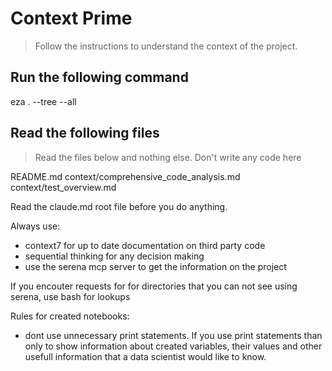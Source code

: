 # Context Prime
> Follow the instructions to understand the context of the project.

## Run the following command

eza . --tree --all

## Read the following files
> Read the files below and nothing else.
> Don't write any code here

README.md
context/comprehensive_code_analysis.md
context/test_overview.md

Read the claude.md root file before you do anything.

Always use:
- context7 for up to date documentation on third party code
- sequential thinking for any decision making
- use the serena mcp server to get the information on the project 

If you encouter requests for for directories that you can not see using serena, use bash for lookups

Rules for created notebooks:
- dont use unnecessary print statements. If you use print statements than only to show information about created variables, their values and other usefull information that a data scientist would like to know.



